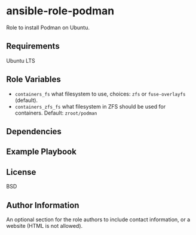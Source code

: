 ansible-role-podman
===================

Role to install Podman on Ubuntu.

Requirements
------------

Ubuntu LTS


Role Variables
--------------

- `containers_fs` what filesystem to use, choices: `zfs` or `fuse-overlayfs` (default).
- `containers_zfs_fs` what filesystem in ZFS should be used for containers. Default: `zroot/podman`

Dependencies
------------


Example Playbook
----------------

License
-------

BSD

Author Information
------------------

An optional section for the role authors to include contact information, or a website (HTML is not allowed).

